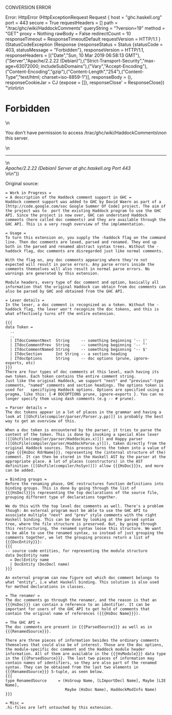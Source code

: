 CONVERSION ERROR

Error: HttpError (HttpExceptionRequest Request {
  host                 = "ghc.haskell.org"
  port                 = 443
  secure               = True
  requestHeaders       = []
  path                 = "/trac/ghc/wiki/HaddockComments"
  queryString          = "?version=19"
  method               = "GET"
  proxy                = Nothing
  rawBody              = False
  redirectCount        = 10
  responseTimeout      = ResponseTimeoutDefault
  requestVersion       = HTTP/1.1
}
 (StatusCodeException (Response {responseStatus = Status {statusCode = 403, statusMessage = "Forbidden"}, responseVersion = HTTP/1.1, responseHeaders = [("Date","Sun, 10 Mar 2019 06:58:13 GMT"),("Server","Apache/2.2.22 (Debian)"),("Strict-Transport-Security","max-age=63072000; includeSubDomains"),("Vary","Accept-Encoding"),("Content-Encoding","gzip"),("Content-Length","254"),("Content-Type","text/html; charset=iso-8859-1")], responseBody = (), responseCookieJar = CJ {expose = []}, responseClose' = ResponseClose}) "<!DOCTYPE HTML PUBLIC \"-//IETF//DTD HTML 2.0//EN\">\n<html><head>\n<title>403 Forbidden</title>\n</head><body>\n<h1>Forbidden</h1>\n<p>You don't have permission to access /trac/ghc/wiki/HaddockComments\non this server.</p>\n<hr>\n<address>Apache/2.2.22 (Debian) Server at ghc.haskell.org Port 443</address>\n</body></html>\n"))

Original source:

```trac
= Work in Progress =
= A description of the Haddock comment support in GHC =
Haddock comment support was added to GHC by David Waern as part of a [http://code.google.com/soc Google Summer Of Code] project. The aim of the project was to  port the existing Haddock program to use the GHC API. Since the project is now over, GHC can understand Haddock comments (here called doc comments) and they are available through the GHC API. This is a very rough overview of the implementation.

= Usage = 
To turn this extension on, you supply the -haddock flag on the command line. Then doc comments are lexed, parsed and renamed. They end up both in the parsed and renamed abstract syntax trees. Without the -haddock flag, doc comments are disregarded just like normal comments. 

With the flag on, any doc comments appearing where they're not expected will result in parse errors. Any parse errors inside the comments themselves will also result in normal parse errors. No warnings are generated by this extension.

Module headers, every type of doc comment and option, basically all information that the original Haddock can obtain from doc comments can also be parsed by GHC and obtained from the GHC API.  

= Lexer details =
In the lexer, a doc comment is recognized as a token. Without the -haddock flag, the lexer won't recognize the doc tokens, and this is what effectively turns off the entire extension.

{{{
data Token =
  ..
  ..
  | ITdocCommentNext  String     -- something beginning '-- |'
  | ITdocCommentPrev  String     -- something beginning '-- ^'
  | ITdocCommentNamed String     -- something beginning '-- $'
  | ITdocSection      Int String -- a section heading
  | ITdocOptions      String     -- doc options (prune, ignore-exports, etc)
}}} 
There are four types of doc comments at this level, each having its own token. Each token contains the entire comment string. 
Just like the original Haddock, we support "next" and "previous"-type comments, "named" comments and section headings. The options token is used for   specifiying Haddock options. Options are specified using a pragma, like this: {-# DOCOPTIONS prune, ignore-exports }. You can no longer specify them using dash comments (e.g -- # prune).

= Parser details = 
The doc tokens appear in a lot of places in the grammar and having a look at [[GhcFile(compiler/parser/Parser.y.pp)]] is probably the best way to get an overview of this.   

When a doc token is encountered by the parser, it tries to parse the content of the token. This is done by invoking a special Alex lexer ([[GhcFile(compiler/parser/HaddockLex.x)]]) and Happy parser ([[GhcFile(compiler/parser/HaddockParse.y)]]), taken directly from the original Haddock sources. This process turns the token into a value of type {{{HsDoc RdrName}}}, representing the (internal structure of the) comment. It can then be stored in the Haskell AST by the parser at the appropriate place. A lot of places (constructors) in the AST definition ([[GhcFile(compiler/hsSyn)]]) allow {{{HsDoc}}}s, and more can be added.

= Binding groups = 
Before the renaming phase, GHC restructures function definitions into binding groups. This is done by going through the list of {{{HsDecl}}}s representing the top declarations of the source file, grouping different type of declarations together.

We do this with the top level doc comments as well. There's a problem though: An external program must be able to use the GHC API to associate multiple "next" and "prev" style comments with the right Haskell binding. This can be done by looking at the parsed syntax tree, where the file structure is preserved. But, by going through this restructuring, the renamed syntax loose this structure. We want to be able to use the renamed syntax, so instead of just grouping the comments together, we let the grouping process return a list of {{{DocEntity}}}:
{{{
-- source code entities, for representing the module structure
data DocEntity name
  = DeclEntity name
  | DocEntity (DocDecl name)
}}}

An external program can now figure out which doc comment belongs to what "entity", i.e what Haskell binding. This solution is also used for method declarations in classes. 

= The renamer =
The doc comments go through the renamer, and the reason is that an {{{HsDoc}}} can contain a reference to an identifier. It can be important for users of the GHC API to get hold of comments that contain the original name of references ({{{HsDoc Name}}}).

= The GHC API = 
The doc comments are present in {{{ParsedSource}}} as well as in {{{RenamedSource}}}.

There are three pieces of information besides the ordinary comments themselves that could also be of interest. Those are the doc options, the module-specific doc comment and the Haddock module header information. All of them are available in the {{{HsModule}}} data type in the {{{ParsedSource}}}. The last two pieces of information may contain names of identifiers, so they are also part of the renamed syntax. They can be obtained from the last two elements in {{{RenamedSource}}} 5-tuple, as seen below.
{{{
type RenamedSource     = (HsGroup Name, [LImportDecl Name], Maybe [LIE Name],
                          Maybe (HsDoc Name), HaddockModInfo Name)
}}}

= Misc = 
.hi-files are left untouched by this extension.

```
